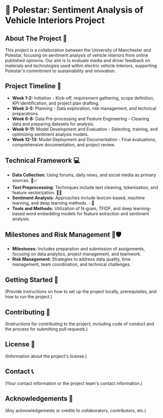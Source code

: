 # 🌟 Polestar: Sentiment Analysis of Vehicle Interiors Project

## About The Project 📖
This project is a collaboration between the University of Manchester and Polestar, focusing on sentiment analysis of vehicle interiors from online published opinions. Our aim is to evaluate media and driver feedback on materials and technologies used within electric vehicle interiors, supporting Polestar's commitment to sustainability and innovation.

## Project Timeline 📅
- **Week 1-2:** Initiation - Kick-off, requirement gathering, scope definition, KPI identification, and project plan drafting.
- **Week 3-5:** Planning - Data exploration, risk management, and technical preparations.
- **Week 6-8:** Data Pre-processing and Feature Engineering - Cleaning data and preparing datasets for analysis.
- **Week 9-11:** Model Development and Evaluation - Selecting, training, and optimizing sentiment analysis models.
- **Week 12-13:** Model Deployment and Documentation - Final evaluations, comprehensive documentation, and project review.

## Technical Framework 💻
- **Data Collection:** Using forums, daily news, and social media as primary sources. 📰📈
- **Text Preprocessing:** Techniques include text cleaning, tokenization, and feature vectorization. 🧹🔠
- **Sentiment Analysis:** Approaches include lexicon-based, machine learning, and deep learning methods. 💡🧠
- **Tools and Methods:** Utilization of N-gram, TFIDF, and deep learning-based word embedding models for feature extraction and sentiment analysis.

## Milestones and Risk Management 🚀🛡️
- **Milestones:** Includes preparation and submission of assignments, focusing on data analytics, project management, and teamwork.
- **Risk Management:** Strategies to address data quality, time management, team coordination, and technical challenges.

## Getting Started 🌱
(Provide instructions on how to set up the project locally, prerequisites, and how to run the project.)

## Contributing 🤝
(Instructions for contributing to the project, including code of conduct and the process for submitting pull requests.)

## License 📄
(Information about the project's license.)

## Contact 📞
(Your contact information or the project team's contact information.)

## Acknowledgements 💖
(Any acknowledgements or credits to collaborators, contributors, etc.)
